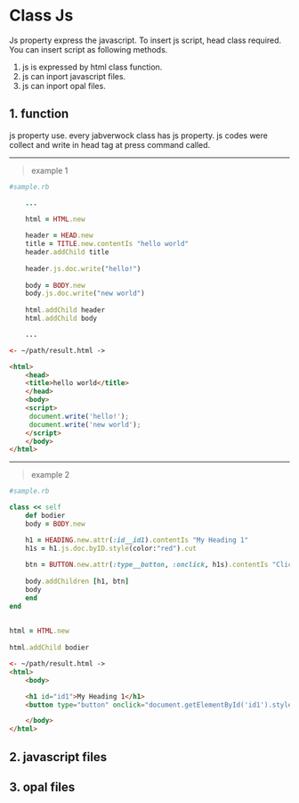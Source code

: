 # Class Js
Js property express the javascript.
To insert js script, head class required.
You can insert script as following methods.

1. js is expressed by html class function.
2. js can inport javascript files.
3. js can inport opal files.

## 1. function

js property use.
every jabverwock class has js property.
js codes were collect and write in head tag at press command called.

---
> example 1  

```ruby
#sample.rb

	...
	
    html = HTML.new

    header = HEAD.new
    title = TITLE.new.contentIs "hello world"
    header.addChild title
    
    header.js.doc.write("hello!")
    
    body = BODY.new
    body.js.doc.write("new world")
    
    html.addChild header
    html.addChild body

	...

```

```html
<- ~/path/result.html ->

<html>
    <head>
	<title>hello world</title>
    </head>
    <body>
	<script>
	 document.write('hello!');
	 document.write('new world');
	</script>
    </body>
</html>

```

---
> example 2  

```ruby
#sample.rb

class << self
	def bodier
	body = BODY.new

	h1 = HEADING.new.attr(:id__id1).contentIs "My Heading 1"
	h1s = h1.js.doc.byID.style(color:"red").cut
        
	btn = BUTTON.new.attr(:type__button, :onclick, h1s).contentIs "Click Me!"
        
	body.addChildren [h1, btn]
	body
	end      
end
    
    
html = HTML.new
    
html.addChild bodier


```

```html
<- ~/path/result.html ->
<html>
    <body>

	<h1 id="id1">My Heading 1</h1>
	<button type="button" onclick="document.getElementById('id1').style.color='red'">Click Me!</button>

    </body>
</html>


```

## 2. javascript files


## 3. opal files




